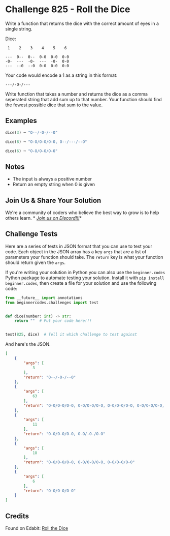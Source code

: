 # Challenge 825 - Roll the Dice

Write a function that returns the dice with the correct amount of eyes in a single string.

Dice:
```
 1    2    3    4    5    6
 
---  0--  0--  0-0  0-0  0-0
-0-  ---  -0-  ---  -0-  0-0
---  --0  --0  0-0  0-0  0-0
```
Your code would encode a 1 as a string in this format:
```
---/-O-/---
```
Write function that takes a number and returns the dice as a comma seperated string that add sum up to that number. Your function should find the fewest possible dice that sum to the value.

## Examples
```python
dice(3) ➞ "O--/-O-/--O"

dice(8) ➞ "O-O/O-O/O-O, O--/---/--O"

dice(6) ➞ "O-O/O-O/O-O"
```
## Notes

- The input is always a positive number
- Return an empty string when 0 is given

## Join Us & Share Your Solution

We're a community of coders who believe the best way to grow is to help others learn. *
*[Join us on Discord!!!](https://discord.gg/sfHykntuGy)**

## Challenge Tests

Here are a series of tests in JSON format that you can use to test your code. Each object in the JSON array has a
key `args` that are a list of parameters your function should take. The `return` key is what your function should return
given the `args`.

If you're writing your solution in Python you can also use the `beginner.codes` Python package to automate testing your
solution. Install it with `pip install beginner.codes`, then create a file for your solution and use the following code:

```python
from __future__ import annotations
from beginnercodes.challenges import test


def dice(number: int) -> str:
    return ""  # Put your code here!!!


test(825, dice)  # Tell it which challenge to test against
```

And here's the JSON.

```json
[
    {
        "args": [
            3
        ],
        "return": "O--/-O-/--O"
    },
    {
        "args": [
            63
        ],
        "return": "O-O/O-O/O-O, O-O/O-O/O-O, O-O/O-O/O-O, O-O/O-O/O-O, O-O/O-O/O-O, O-O/O-O/O-O, O-O/O-O/O-O, O-O/O-O/O-O, O-O/O-O/O-O, O-O/O-O/O-O, O--/-O-/--O"
    },
    {
        "args": [
            11
        ],
        "return": "O-O/O-O/O-O, O-O/-O-/O-O"
    },
    {
        "args": [
            18
        ],
        "return": "O-O/O-O/O-O, O-O/O-O/O-O, O-O/O-O/O-O"
    },
    {
        "args": [
            6
        ],
        "return": "O-O/O-O/O-O"
    }
]
```

## Credits

Found on Edabit: [Roll the Dice](https://edabit.com/challenge/n5znbTz2vRcjqmnWt)
